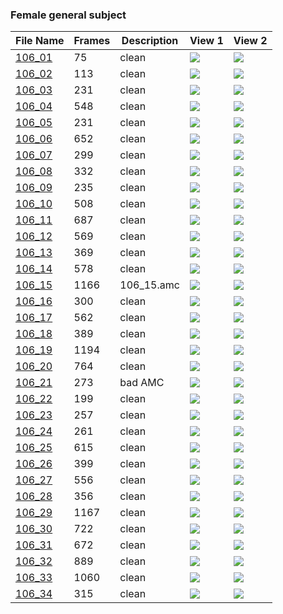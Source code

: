 ### Female general subject
|File Name|Frames|Description|View 1|View 2|
|-|-|-|-|-|
|[106_01](https://github.com/Shriinivas/cmubvh/raw/main/Sequence-102-111/106/Data/106_01.zip)|75|clean|<img src="https://github.com/Shriinivas/cmubvhgifs/blob/main/Sequence-102-111/106/106_01_0.gif"/>|<img src="https://github.com/Shriinivas/cmubvhgifs/blob/main/Sequence-102-111/106/106_01_1.gif"/>|
|[106_02](https://github.com/Shriinivas/cmubvh/raw/main/Sequence-102-111/106/Data/106_02.zip)|113|clean|<img src="https://github.com/Shriinivas/cmubvhgifs/blob/main/Sequence-102-111/106/106_02_0.gif"/>|<img src="https://github.com/Shriinivas/cmubvhgifs/blob/main/Sequence-102-111/106/106_02_1.gif"/>|
|[106_03](https://github.com/Shriinivas/cmubvh/raw/main/Sequence-102-111/106/Data/106_03.zip)|231|clean|<img src="https://github.com/Shriinivas/cmubvhgifs/blob/main/Sequence-102-111/106/106_03_0.gif"/>|<img src="https://github.com/Shriinivas/cmubvhgifs/blob/main/Sequence-102-111/106/106_03_1.gif"/>|
|[106_04](https://github.com/Shriinivas/cmubvh/raw/main/Sequence-102-111/106/Data/106_04.zip)|548|clean|<img src="https://github.com/Shriinivas/cmubvhgifs/blob/main/Sequence-102-111/106/106_04_0.gif"/>|<img src="https://github.com/Shriinivas/cmubvhgifs/blob/main/Sequence-102-111/106/106_04_1.gif"/>|
|[106_05](https://github.com/Shriinivas/cmubvh/raw/main/Sequence-102-111/106/Data/106_05.zip)|231|clean|<img src="https://github.com/Shriinivas/cmubvhgifs/blob/main/Sequence-102-111/106/106_05_0.gif"/>|<img src="https://github.com/Shriinivas/cmubvhgifs/blob/main/Sequence-102-111/106/106_05_1.gif"/>|
|[106_06](https://github.com/Shriinivas/cmubvh/raw/main/Sequence-102-111/106/Data/106_06.zip)|652|clean|<img src="https://github.com/Shriinivas/cmubvhgifs/blob/main/Sequence-102-111/106/106_06_0.gif"/>|<img src="https://github.com/Shriinivas/cmubvhgifs/blob/main/Sequence-102-111/106/106_06_1.gif"/>|
|[106_07](https://github.com/Shriinivas/cmubvh/raw/main/Sequence-102-111/106/Data/106_07.zip)|299|clean|<img src="https://github.com/Shriinivas/cmubvhgifs/blob/main/Sequence-102-111/106/106_07_0.gif"/>|<img src="https://github.com/Shriinivas/cmubvhgifs/blob/main/Sequence-102-111/106/106_07_1.gif"/>|
|[106_08](https://github.com/Shriinivas/cmubvh/raw/main/Sequence-102-111/106/Data/106_08.zip)|332|clean|<img src="https://github.com/Shriinivas/cmubvhgifs/blob/main/Sequence-102-111/106/106_08_0.gif"/>|<img src="https://github.com/Shriinivas/cmubvhgifs/blob/main/Sequence-102-111/106/106_08_1.gif"/>|
|[106_09](https://github.com/Shriinivas/cmubvh/raw/main/Sequence-102-111/106/Data/106_09.zip)|235|clean|<img src="https://github.com/Shriinivas/cmubvhgifs/blob/main/Sequence-102-111/106/106_09_0.gif"/>|<img src="https://github.com/Shriinivas/cmubvhgifs/blob/main/Sequence-102-111/106/106_09_1.gif"/>|
|[106_10](https://github.com/Shriinivas/cmubvh/raw/main/Sequence-102-111/106/Data/106_10.zip)|508|clean|<img src="https://github.com/Shriinivas/cmubvhgifs/blob/main/Sequence-102-111/106/106_10_0.gif"/>|<img src="https://github.com/Shriinivas/cmubvhgifs/blob/main/Sequence-102-111/106/106_10_1.gif"/>|
|[106_11](https://github.com/Shriinivas/cmubvh/raw/main/Sequence-102-111/106/Data/106_11.zip)|687|clean|<img src="https://github.com/Shriinivas/cmubvhgifs/blob/main/Sequence-102-111/106/106_11_0.gif"/>|<img src="https://github.com/Shriinivas/cmubvhgifs/blob/main/Sequence-102-111/106/106_11_1.gif"/>|
|[106_12](https://github.com/Shriinivas/cmubvh/raw/main/Sequence-102-111/106/Data/106_12.zip)|569|clean|<img src="https://github.com/Shriinivas/cmubvhgifs/blob/main/Sequence-102-111/106/106_12_0.gif"/>|<img src="https://github.com/Shriinivas/cmubvhgifs/blob/main/Sequence-102-111/106/106_12_1.gif"/>|
|[106_13](https://github.com/Shriinivas/cmubvh/raw/main/Sequence-102-111/106/Data/106_13.zip)|369|clean|<img src="https://github.com/Shriinivas/cmubvhgifs/blob/main/Sequence-102-111/106/106_13_0.gif"/>|<img src="https://github.com/Shriinivas/cmubvhgifs/blob/main/Sequence-102-111/106/106_13_1.gif"/>|
|[106_14](https://github.com/Shriinivas/cmubvh/raw/main/Sequence-102-111/106/Data/106_14.zip)|578|clean|<img src="https://github.com/Shriinivas/cmubvhgifs/blob/main/Sequence-102-111/106/106_14_0.gif"/>|<img src="https://github.com/Shriinivas/cmubvhgifs/blob/main/Sequence-102-111/106/106_14_1.gif"/>|
|[106_15](https://github.com/Shriinivas/cmubvh/raw/main/Sequence-102-111/106/Data/106_15.zip)|1166|106_15.amc|<img src="https://github.com/Shriinivas/cmubvhgifs/blob/main/Sequence-102-111/106/106_15_0.gif"/>|<img src="https://github.com/Shriinivas/cmubvhgifs/blob/main/Sequence-102-111/106/106_15_1.gif"/>|
|[106_16](https://github.com/Shriinivas/cmubvh/raw/main/Sequence-102-111/106/Data/106_16.zip)|300|clean|<img src="https://github.com/Shriinivas/cmubvhgifs/blob/main/Sequence-102-111/106/106_16_0.gif"/>|<img src="https://github.com/Shriinivas/cmubvhgifs/blob/main/Sequence-102-111/106/106_16_1.gif"/>|
|[106_17](https://github.com/Shriinivas/cmubvh/raw/main/Sequence-102-111/106/Data/106_17.zip)|562|clean|<img src="https://github.com/Shriinivas/cmubvhgifs/blob/main/Sequence-102-111/106/106_17_0.gif"/>|<img src="https://github.com/Shriinivas/cmubvhgifs/blob/main/Sequence-102-111/106/106_17_1.gif"/>|
|[106_18](https://github.com/Shriinivas/cmubvh/raw/main/Sequence-102-111/106/Data/106_18.zip)|389|clean|<img src="https://github.com/Shriinivas/cmubvhgifs/blob/main/Sequence-102-111/106/106_18_0.gif"/>|<img src="https://github.com/Shriinivas/cmubvhgifs/blob/main/Sequence-102-111/106/106_18_1.gif"/>|
|[106_19](https://github.com/Shriinivas/cmubvh/raw/main/Sequence-102-111/106/Data/106_19.zip)|1194|clean|<img src="https://github.com/Shriinivas/cmubvhgifs/blob/main/Sequence-102-111/106/106_19_0.gif"/>|<img src="https://github.com/Shriinivas/cmubvhgifs/blob/main/Sequence-102-111/106/106_19_1.gif"/>|
|[106_20](https://github.com/Shriinivas/cmubvh/raw/main/Sequence-102-111/106/Data/106_20.zip)|764|clean|<img src="https://github.com/Shriinivas/cmubvhgifs/blob/main/Sequence-102-111/106/106_20_0.gif"/>|<img src="https://github.com/Shriinivas/cmubvhgifs/blob/main/Sequence-102-111/106/106_20_1.gif"/>|
|[106_21](https://github.com/Shriinivas/cmubvh/raw/main/Sequence-102-111/106/Data/106_21.zip)|273|bad AMC|<img src="https://github.com/Shriinivas/cmubvhgifs/blob/main/Sequence-102-111/106/106_21_0.gif"/>|<img src="https://github.com/Shriinivas/cmubvhgifs/blob/main/Sequence-102-111/106/106_21_1.gif"/>|
|[106_22](https://github.com/Shriinivas/cmubvh/raw/main/Sequence-102-111/106/Data/106_22.zip)|199|clean|<img src="https://github.com/Shriinivas/cmubvhgifs/blob/main/Sequence-102-111/106/106_22_0.gif"/>|<img src="https://github.com/Shriinivas/cmubvhgifs/blob/main/Sequence-102-111/106/106_22_1.gif"/>|
|[106_23](https://github.com/Shriinivas/cmubvh/raw/main/Sequence-102-111/106/Data/106_23.zip)|257|clean|<img src="https://github.com/Shriinivas/cmubvhgifs/blob/main/Sequence-102-111/106/106_23_0.gif"/>|<img src="https://github.com/Shriinivas/cmubvhgifs/blob/main/Sequence-102-111/106/106_23_1.gif"/>|
|[106_24](https://github.com/Shriinivas/cmubvh/raw/main/Sequence-102-111/106/Data/106_24.zip)|261|clean|<img src="https://github.com/Shriinivas/cmubvhgifs/blob/main/Sequence-102-111/106/106_24_0.gif"/>|<img src="https://github.com/Shriinivas/cmubvhgifs/blob/main/Sequence-102-111/106/106_24_1.gif"/>|
|[106_25](https://github.com/Shriinivas/cmubvh/raw/main/Sequence-102-111/106/Data/106_25.zip)|615|clean|<img src="https://github.com/Shriinivas/cmubvhgifs/blob/main/Sequence-102-111/106/106_25_0.gif"/>|<img src="https://github.com/Shriinivas/cmubvhgifs/blob/main/Sequence-102-111/106/106_25_1.gif"/>|
|[106_26](https://github.com/Shriinivas/cmubvh/raw/main/Sequence-102-111/106/Data/106_26.zip)|399|clean|<img src="https://github.com/Shriinivas/cmubvhgifs/blob/main/Sequence-102-111/106/106_26_0.gif"/>|<img src="https://github.com/Shriinivas/cmubvhgifs/blob/main/Sequence-102-111/106/106_26_1.gif"/>|
|[106_27](https://github.com/Shriinivas/cmubvh/raw/main/Sequence-102-111/106/Data/106_27.zip)|556|clean|<img src="https://github.com/Shriinivas/cmubvhgifs/blob/main/Sequence-102-111/106/106_27_0.gif"/>|<img src="https://github.com/Shriinivas/cmubvhgifs/blob/main/Sequence-102-111/106/106_27_1.gif"/>|
|[106_28](https://github.com/Shriinivas/cmubvh/raw/main/Sequence-102-111/106/Data/106_28.zip)|356|clean|<img src="https://github.com/Shriinivas/cmubvhgifs/blob/main/Sequence-102-111/106/106_28_0.gif"/>|<img src="https://github.com/Shriinivas/cmubvhgifs/blob/main/Sequence-102-111/106/106_28_1.gif"/>|
|[106_29](https://github.com/Shriinivas/cmubvh/raw/main/Sequence-102-111/106/Data/106_29.zip)|1167|clean|<img src="https://github.com/Shriinivas/cmubvhgifs/blob/main/Sequence-102-111/106/106_29_0.gif"/>|<img src="https://github.com/Shriinivas/cmubvhgifs/blob/main/Sequence-102-111/106/106_29_1.gif"/>|
|[106_30](https://github.com/Shriinivas/cmubvh/raw/main/Sequence-102-111/106/Data/106_30.zip)|722|clean|<img src="https://github.com/Shriinivas/cmubvhgifs/blob/main/Sequence-102-111/106/106_30_0.gif"/>|<img src="https://github.com/Shriinivas/cmubvhgifs/blob/main/Sequence-102-111/106/106_30_1.gif"/>|
|[106_31](https://github.com/Shriinivas/cmubvh/raw/main/Sequence-102-111/106/Data/106_31.zip)|672|clean|<img src="https://github.com/Shriinivas/cmubvhgifs/blob/main/Sequence-102-111/106/106_31_0.gif"/>|<img src="https://github.com/Shriinivas/cmubvhgifs/blob/main/Sequence-102-111/106/106_31_1.gif"/>|
|[106_32](https://github.com/Shriinivas/cmubvh/raw/main/Sequence-102-111/106/Data/106_32.zip)|889|clean|<img src="https://github.com/Shriinivas/cmubvhgifs/blob/main/Sequence-102-111/106/106_32_0.gif"/>|<img src="https://github.com/Shriinivas/cmubvhgifs/blob/main/Sequence-102-111/106/106_32_1.gif"/>|
|[106_33](https://github.com/Shriinivas/cmubvh/raw/main/Sequence-102-111/106/Data/106_33.zip)|1060|clean|<img src="https://github.com/Shriinivas/cmubvhgifs/blob/main/Sequence-102-111/106/106_33_0.gif"/>|<img src="https://github.com/Shriinivas/cmubvhgifs/blob/main/Sequence-102-111/106/106_33_1.gif"/>|
|[106_34](https://github.com/Shriinivas/cmubvh/raw/main/Sequence-102-111/106/Data/106_34.zip)|315|clean|<img src="https://github.com/Shriinivas/cmubvhgifs/blob/main/Sequence-102-111/106/106_34_0.gif"/>|<img src="https://github.com/Shriinivas/cmubvhgifs/blob/main/Sequence-102-111/106/106_34_1.gif"/>|

